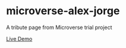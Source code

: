 # microverse-alex-jorge

A tribute page from Microverse trial project

[Live Demo](https://alexandrefiaschi.github.io/microverse-alex-jorge/)
